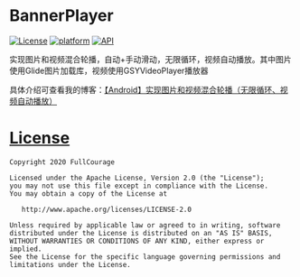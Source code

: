 # BannerPlayer
[![License](https://img.shields.io/github/license/xulindev/AndroidCore)](https://github.com/xulindev/AndroidCore/blob/master/LICENSE)
[![platform](https://img.shields.io/badge/platform-Android-yellow.svg)](https://www.android.com)
[![API](https://img.shields.io/badge/API-21%2B-brightgreen.svg?style=flat)](https://android-arsenal.com/api?level=21)

实现图片和视频混合轮播，自动+手动滑动，无限循环，视频自动播放。其中图片使用Glide图片加载库，视频使用GSYVideoPlayer播放器

具体介绍可查看我的博客：[【Android】实现图片和视频混合轮播（无限循环、视频自动播放）](https://blog.csdn.net/T01151018/article/details/139865178)


# [License](https://github.com/FullCourage/RichEditor/blob/master/LICENSE)

```
Copyright 2020 FullCourage

Licensed under the Apache License, Version 2.0 (the "License");
you may not use this file except in compliance with the License.
You may obtain a copy of the License at

   http://www.apache.org/licenses/LICENSE-2.0

Unless required by applicable law or agreed to in writing, software
distributed under the License is distributed on an "AS IS" BASIS,
WITHOUT WARRANTIES OR CONDITIONS OF ANY KIND, either express or implied.
See the License for the specific language governing permissions and
limitations under the License.
```